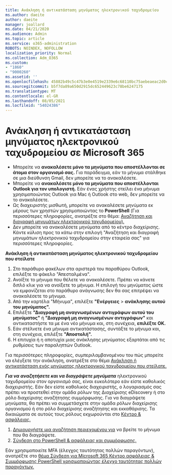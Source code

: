 ```yaml
---
title: Ανάκληση ή αντικατάσταση μηνύματος ηλεκτρονικού ταχυδρομείου
ms.author: daeite
author: daeite
manager: joallard
ms.date: 04/21/2020
ms.audience: Admin
ms.topic: article
ms.service: o365-administration
ROBOTS: NOINDEX, NOFOLLOW
localization_priority: Normal
ms.collection: Adm_O365
ms.custom:
- "1860"
- "9000260"
ms.assetid: ''
ms.openlocfilehash: 45882b49c5c47b3e0e4519e2339e6c68110bc75aebeaeac2d0ccd009bdfa3f7e
ms.sourcegitcommit: b5f7da89a650d2915dc652449623c78be6247175
ms.translationtype: MT
ms.contentlocale: el-GR
ms.lasthandoff: 08/05/2021
ms.locfileid: "54024386"
---
```

# <a name="recall-or-replace-an-email-message-in-microsoft-365"></a>Ανάκληση ή αντικατάσταση μηνύματος ηλεκτρονικού ταχυδρομείου σε Microsoft 365

- Μπορείτε να **ανακαλέσετε μόνο τα μηνύματα που αποστέλλονται σε άτομα στον οργανισμό σας.** Για παράδειγμα, εάν το μήνυμα στάλθηκε σε μια διεύθυνση Gmail, δεν μπορείτε να το ανακαλέσετε.
- Μπορείτε να **ανακαλέσετε μόνο τα μηνύματα που αποστέλλονται Outlook για τον υπολογιστή.** Εάν ένας χρήστης στείλει ένα μήνυμα χρησιμοποιώντας Outlook για Mac ή Outlook στο web, δεν μπορείτε να το ανακαλέσετε.
- Ως διαχειριστής μισθωτή, μπορείτε να ανακαλέσετε μηνύματα εκ μέρους των χρηστών χρησιμοποιώντας το **PowerShell** (Για περισσότερες πληροφορίες, ανατρέξτε στο θέμα: [Αναζήτηση και διαγραφή μηνυμάτων ηλεκτρονικού ταχυδρομείου).](https://docs.microsoft.com/microsoft-365/compliance/search-for-and-delete-messages-in-your-organization)
- Δεν μπορείτε να ανακαλέσετε μηνύματα από το κέντρο διαχείρισης. Κάντε κύλιση προς τα κάτω στην επιλογή "Αναζήτηση και διαγραφή μηνυμάτων ηλεκτρονικού ταχυδρομείου στην εταιρεία σας" για περισσότερες πληροφορίες.

**Ανάκληση ή αντικατάσταση μηνύματος ηλεκτρονικού ταχυδρομείου που στείλατε**

1. Στο παράθυρο φακέλων στα αριστερά του παραθύρου Outlook, επιλέξτε το φάκελο "Απεσταλμένα".
2. Ανοίξτε το μήνυμα που θέλετε να ανακαλέσετε. Πρέπει να κάνετε διπλό κλικ για να ανοίξετε το μήνυμα. Η επιλογή του μηνύματος ώστε να εμφανίζεται στο παράθυρο ανάγνωσης δεν θα σας επιτρέψει να ανακαλέσετε το μήνυμα.
3. Από την καρτέλα "Μήνυμα", επιλέξτε **"Ενέργειες**  >  **ανάκλησης αυτού του μηνύματος".**
4. Επιλέξτε **"Διαγραφή μη αναγνωσμένων αντιγράφων αυτού του μηνύματος"** ή **"Διαγραφή μη αναγνωσμένων αντιγράφων"** και αντικαταστήστε τα με ένα νέο μήνυμα και, στη συνέχεια, **επιλέξτε OK.**
5. Εάν στέλνετε ένα μήνυμα αντικατάστασης, συντάξτε το μήνυμα και, στη συνέχεια, επιλέξτε **"Αποστολή".**
6. Η επιτυχία ή η αποτυχία μιας ανάκλησης μηνύματος εξαρτάται από τις ρυθμίσεις των παραληπτών Outlook.

Για περισσότερες πληροφορίες, συμπεριλαμβανομένου του πώς μπορείτε να ελέγξετε την ανάκληση, ανατρέξτε στο θέμα [Ανάκληση ή αντικατάσταση ενός μηνύματος ηλεκτρονικού ταχυδρομείου που στείλατε.](https://support.office.com/article/35027f88-d655-4554-b4f8-6c0729a723a0)

***Για να αναζητήσετε και να διαγράψετε μηνύματα*** ηλεκτρονικού ταχυδρομείου στον οργανισμό σας, είναι ευκολότερο εάν είστε καθολικός διαχειριστής. Εάν δεν είστε καθολικός διαχειριστής, ο λογαριασμός σας πρέπει να προστεθεί στην ομάδα ρόλων της Διαχείρισης eDiscovery ή στο ρόλο διαχείρισης αναζήτησης συμμόρφωσης. Για να διαγράψετε μηνύματα, θα πρέπει να συμμετάσχετε στην ομάδα ρόλων διαχείρισης οργανισμού ή στο ρόλο διαχείρισης αναζήτησης και εκκαθάρισης. Τα δικαιώματα σε αυτούς τους ρόλους εκχωρούνται στο [Κέντρο & ασφάλειας.](https://protection.office.com/)

1. [Δημιουργήστε μια αναζήτηση περιεχομένου για](https://docs.microsoft.com/microsoft-365/compliance/content-search) να βρείτε το μήνυμα που θα διαγράψετε.
2. [Σύνδεση στο PowerShell & ασφάλειας και συμμόρφωσης.](https://docs.microsoft.com/powershell/exchange/office-365-scc/connect-to-scc-powershell/connect-to-scc-powershell)

Εάν χρησιμοποιείτε MFA (έλεγχος ταυτότητας πολλών παραγόντων), ανατρέξτε στο [θέμα Σύνδεση για Microsoft 365 Κέντρο ασφάλειας & Συμμόρφωσης PowerShell χρησιμοποιώντας έλεγχο ταυτότητας πολλών παραγόντων.](https://docs.microsoft.com/powershell/exchange/office-365-scc/connect-to-scc-powershell/mfa-connect-to-scc-powershell)
